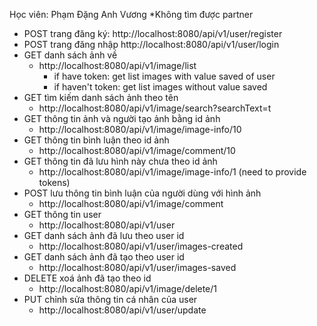 Học viên: Phạm Đặng Anh Vương
\*Không tìm được partner

- POST trang đăng ký: http://localhost:8080/api/v1/user/register
- POST trang đăng nhập http://localhost:8080/api/v1/user/login
- GET danh sách ảnh về
  - http://localhost:8080/api/v1/image/list
    - if have token: get list images with value saved of user
    - if haven't token: get list images without value saved
- GET tìm kiếm danh sách ảnh theo tên
  - http://localhost:8080/api/v1/image/search?searchText=t
- GET thông tin ảnh và người tạo ảnh bằng id ảnh
  - http://localhost:8080/api/v1/image/image-info/10
- GET thông tin bình luận theo id ảnh
  - http://localhost:8080/api/v1/image/comment/10
- GET thông tin đã lưu hình này chưa theo id ảnh
  - http://localhost:8080/api/v1/image/image-info/1 (need to provide tokens)
- POST lưu thông tin bình luận của người dùng với hình ảnh
  - http://localhost:8080/api/v1/image/comment
- GET thông tin user
  - http://localhost:8080/api/v1/user
- GET danh sách ảnh đã lưu theo user id
  - http://localhost:8080/api/v1/user/images-created
- GET danh sách ảnh đã tạo theo user id
  - http://localhost:8080/api/v1/user/images-saved
- DELETE xoá ảnh đã tạo theo id
  - http://localhost:8080/api/v1/image/delete/1
- PUT chỉnh sửa thông tin cá nhân của user
  - http://localhost:8080/api/v1/user/update
